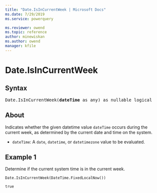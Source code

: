 ```yaml
---
title: "Date.IsInCurrentWeek | Microsoft Docs"
ms.date: 7/29/2019
ms.service: powerquery

ms.reviewer: owend
ms.topic: reference
author: minewiskan
ms.author: owend
manager: kfile
---
```

# Date.IsInCurrentWeek

## Syntax

<pre>
Date.IsInCurrentWeek(<b>dateTime</b> as any) as nullable logical 
</pre>
  
## About  
Indicates whether the given datetime value `dateTime` occurs during the current week, as determined by the current date and time on the system. <ul> <li><code>dateTime</code>: A <code>date</code>, <code>datetime</code>, or <code>datetimezone</code> value to be evaluated.</li> </ul>

## Example 1
Determine if the current system time is in the current week.

```powerquery-m
Date.IsInCurrentWeek(DateTime.FixedLocalNow())
```

`true`
